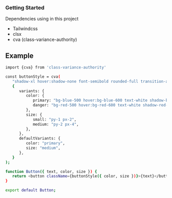 ### Getting Started

Dependencies using in this project

-  Tailwindcss
-  clsx
-  cva (class-variance-authority)

## Example

```sh
import {cva} from 'class-variance-authority'

const buttonStyle = cva(
   "shadow-xl hover:shadow-none font-semibold rounded-full transition-all duration-300",
   {
      variants: {
         color: {
            primary: "bg-blue-500 hover:bg-blue-600 text-white shadow-blue-300",
            danger: "bg-red-500 hover:bg-red-600 text-white shadow-red-300",
         },
         size: {
            small: "py-1 px-2",
            medium: "py-2 px-4",
         },
      },
      defaultVariants: {
         color: "primary",
         size: "medium",
      },
   }
);

function Button({ text, color, size }) {
   return <button className={buttonStyle({ color, size })}>{text}</button>;
}

export default Button;
```
